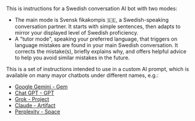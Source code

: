 This is instructions for a Swedish conversation AI bot with two modes:

* The main mode is Svensk fikakompis 🇸🇪, a Swedish-speaking conversation partner. It starts with simple sentences, then adapts to mirror your displayed level of Swedish proficiency.
* A "tutor mode", speaking your preferred language, that triggers on language mistakes are found in your main Swedish conversation. It corrects the mistake(s), briefly explains why, and offers helpful advice to help you avoid similar mistakes in the future.

This is a set of instructions intended to use in a custom AI prompt, which is available on many mayor chatbots under different names, e.g.:

* [Google Gemini - Gem](https://gemini.google.com/gems/create)
* [Chat GPT - GPT](https://chatgpt.com/gpts)
* [Grok - Project](https://grok.com/project)
* [Claude - Artifact](https://claude.ai/artifacts/my)
* [Perplexity - Space](https://www.perplexity.ai/spaces/)
